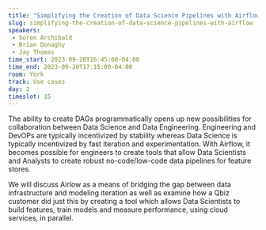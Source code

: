 ```yaml
---
title: "Simplifying the Creation of Data Science Pipelines with Airflow"
slug: simplifying-the-creation-of-data-science-pipelines-with-airflow
speakers:
 - Soren Archibald
 - Brian Donaghy
 - Jay Thomas
time_start: 2023-09-20T16:45:00-04:00
time_end: 2023-09-20T17:15:00-04:00
room: York
track: Use cases
day: 2
timeslot: 15
---
```


The ability to create DAGs programmatically opens up new possibilities for collaboration between Data Science and Data Engineering. Engineering and DevOPs are typically incentivized by stability whereas Data Science is typically incentivized by fast iteration and experimentation. With Airflow, it becomes possible for engineers to create tools that allow Data Scientists and Analysts to create robust no-code/low-code data pipelines for feature stores.
 
 
 
 We will discuss Airlow as a means of bridging the gap between data infrastructure and modeling iteration as well as examine how a Qbiz customer did just this by creating a tool which allows Data Scientists to build features, train models and measure performance, using cloud services, in parallel.